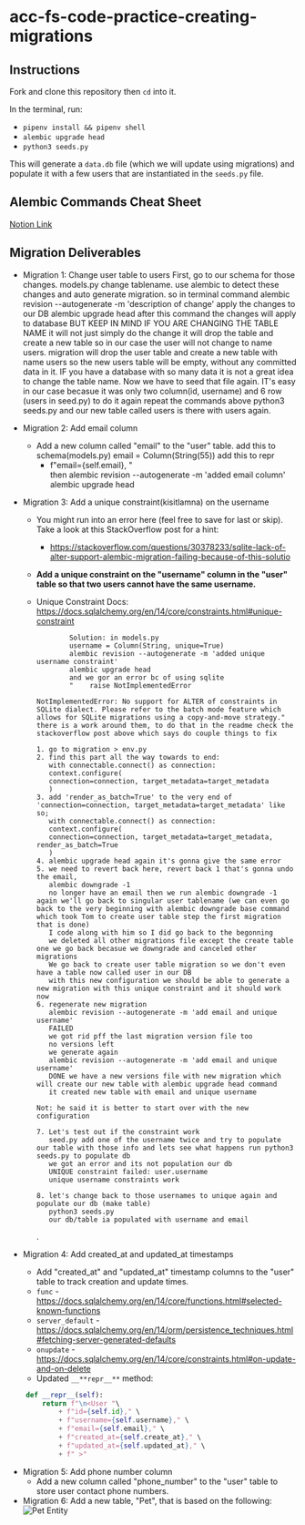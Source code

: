 # acc-fs-code-practice-creating-migrations

## Instructions

Fork and clone this repository then `cd` into it.

In the terminal, run:

- `pipenv install && pipenv shell`
- `alembic upgrade head`
- `python3 seeds.py`

This will generate a `data.db` file (which we will update using migrations) and populate it with a few users that are instantiated in the `seeds.py` file.

## Alembic Commands Cheat Sheet

[Notion Link](https://furry-shrimp-4f0.notion.site/Alembic-Commands-Cheat-Sheet-1561ad0f713d43bfbb3f559a3e29ec03?pvs=25)

## Migration Deliverables

- Migration 1: Change user table to users
  First, go to our schema for those changes. models.py change tablename.
  use alembic to detect these changes and auto generate migration. so in terminal command
  alembic revision --autogenerate -m 'description of change'
  apply the changes to our DB
  alembic upgrade head
  after this command the changes will apply to database BUT KEEP IN MIND IF YOU ARE CHANGING THE TABLE NAME it will not just simply do the change it will drop the table and create a new table so in our case the user will not change to name users. migration will drop the user table and create a new table with name users so the new users table will be empty, without any committed data in it. IF you have a database with so many data it is not a great idea to change the table name. Now we have to seed that file again. IT's easy in our case becasue it was only two column(id, username) and 6 row (users in seed.py) to do it again repeat the commands above
  python3 seeds.py
  and our new table called users is there with users again.

- Migration 2: Add email column

  - Add a new column called "email" to the "user" table.
    add this to schema(models.py)
    email = Column(String(55))
    add this to repr
    - f"email={self.email}, " \
      then
      alembic revision --autogenerate -m 'added email column'
      alembic upgrade head

- Migration 3: Add a unique constraint(kisitlamna) on the username

  - You might run into an error here (feel free to save for last or skip). Take a look at this StackOverflow post for a hint:
    - https://stackoverflow.com/questions/30378233/sqlite-lack-of-alter-support-alembic-migration-failing-because-of-this-solutio
  - **Add a unique constraint on the "username" column in the "user" table so that two users cannot have the same username.**
  - Unique Constraint Docs: https://docs.sqlalchemy.org/en/14/core/constraints.html#unique-constraint

                Solution: in models.py
                username = Column(String, unique=True)
                alembic revision --autogenerate -m 'added unique username constraint'
                alembic upgrade head
                and we gor an error bc of using sqlite
                "    raise NotImplementedError

        NotImplementedError: No support for ALTER of constraints in SQLite dialect. Please refer to the batch mode feature which allows for SQLite migrations using a copy-and-move strategy."
        there is a work around them, to do that in the readme check the stackoverflow post above which says do couple things to fix

        1. go to migration > env.py
        2. find this part all the way towards to end:
           with connectable.connect() as connection:
           context.configure(
           connection=connection, target_metadata=target_metadata
           )
        3. add 'render_as_batch=True' to the very end of 'connection=connection, target_metadata=target_metadata' like so;
           with connectable.connect() as connection:
           context.configure(
           connection=connection, target_metadata=target_metadata, render_as_batch=True
           )
        4. alembic upgrade head again it's gonna give the same error
        5. we need to revert back here, revert back 1 that's gonna undo the email,
           alembic downgrade -1
           no longer have an email then we run alembic downgrade -1 again we'll go back to singular user tablename (we can even go back to the very beginning with alembic downgrade base command which took Tom to create user table step the first migration that is done)
           I code along with him so I did go back to the begonning
           we deleted all other migrations file except the create table one we go back becasue we downgrade and canceled other migrations
           We go back to create user table migration so we don't even have a table now called user in our DB
           with this new configuration we should be able to generate a new migration with this unique constraint and it should work now
        6. regenerate new migration
           alembic revision --autogenerate -m 'add email and unique username'
           FAILED
           we got rid pff the last migration version file too
           no versions left
           we generate again
           alembic revision --autogenerate -m 'add email and unique username'
           DONE we have a new versions file with new migration which will create our new table with alembic upgrade head command
           it created new table with email and unique username

        Not: he said it is better to start over with the new configuration

        7. Let's test out if the constraint work
           seed.py add one of the username twice and try to populate our table with those info and lets see what happens run python3 seeds.py to populate db
           we got an error and its not population our db
           UNIQUE constraint failed: user.username
           unique username constraints work

        8. let's change back to those usernames to unique again and populate our db (make table)
           python3 seeds.py
           our db/table ia populated with username and email

    .

- Migration 4: Add created_at and updated_at timestamps
  - Add "created_at" and "updated_at" timestamp columns to the "user" table to track creation and update times.
  - `func` - https://docs.sqlalchemy.org/en/14/core/functions.html#selected-known-functions
  - `server_default` - https://docs.sqlalchemy.org/en/14/orm/persistence_techniques.html#fetching-server-generated-defaults
  - `onupdate` - https://docs.sqlalchemy.org/en/14/core/constraints.html#on-update-and-on-delete
  - Updated `__**repr__**` method:

```python
    def __repr__(self):
        return f"\n<User "\
            + f"id={self.id}," \
            + f"username={self.username}," \
            + f"email={self.email}," \
            + f"created_at={self.create_at}," \
            + f"updated_at={self.updated_at}," \
            + f" >"
```

- Migration 5: Add phone number column
  - Add a new column called "phone_number" to the "user" table to store user contact phone numbers.
- Migration 6: Add a new table, "Pet", that is based on the following:
  ![Pet Entity](https://raw.githubusercontent.com/codetombomb/acc-fs-code-practice-creating-migrations/main/images/pet-entity.png)
